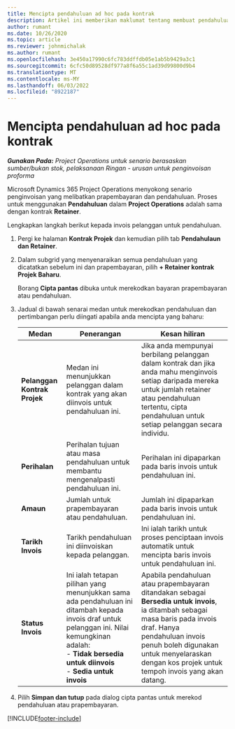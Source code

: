 ```yaml
---
title: Mencipta pendahuluan ad hoc pada kontrak
description: Artikel ini memberikan maklumat tentang membuat pendahuluan pada kontrak seperti yang diperlukan.
author: rumant
ms.date: 10/26/2020
ms.topic: article
ms.reviewer: johnmichalak
ms.author: rumant
ms.openlocfilehash: 3e450a17990c6fc783ddffdb05e1ab5b9429a3c1
ms.sourcegitcommit: 6cfc50d89528df977a8f6a55c1ad39d99800d9b4
ms.translationtype: MT
ms.contentlocale: ms-MY
ms.lasthandoff: 06/03/2022
ms.locfileid: "8922187"
---
```

# <a name="creating-an-ad-hoc-advance-on-a-contract"></a>Mencipta pendahuluan ad hoc pada kontrak

_**Gunakan Pada:** Project Operations untuk senario berasaskan sumber/bukan stok, pelaksanaan Ringan - urusan untuk penginvoisan proforma_

Microsoft Dynamics 365 Project Operations menyokong senario penginvoisan yang melibatkan prapembayaran dan pendahuluan. Proses untuk menggunakan **Pendahuluan** dalam **Project Operations** adalah sama dengan kontrak **Retainer**. 

Lengkapkan langkah berikut kepada invois pelanggan untuk pendahuluan.

1. Pergi ke halaman **Kontrak Projek** dan kemudian pilih tab **Pendahulaun dan Retainer**.
2. Dalam subgrid yang menyenaraikan semua pendahuluan yang dicatatkan sebelum ini dan prapembayaran, pilih **+ Retainer kontrak Projek Baharu**. 

    Borang **Cipta pantas** dibuka untuk merekodkan bayaran prapembayaran atau pendahuluan.
    
3. Jadual di bawah senarai medan untuk merekodkan pendahuluan dan pertimbangan perlu diingati apabila anda mencipta yang baharu:

    | Medan | Penerangan | Kesan hiliran |
    | --- | --- | --- |
    | **Pelanggan Kontrak Projek** | Medan ini menunjukkan pelanggan dalam kontrak yang akan diinvois untuk pendahuluan ini. | Jika anda mempunyai berbilang pelanggan dalam kontrak dan jika anda mahu menginvois setiap daripada mereka untuk jumlah retainer atau pendahuluan tertentu, cipta pendahuluan untuk setiap pelanggan secara individu. |
    | **Perihalan** | Perihalan tujuan atau masa pendahuluan untuk membantu mengenalpasti pendahuluan ini. | Perihalan ini dipaparkan pada baris invois untuk pendahuluan ini. |
    | **Amaun** | Jumlah untuk prapembayaran atau pendahuluan. | Jumlah ini dipaparkan pada baris invois untuk pendahuluan ini. |
    | **Tarikh Invois** | Tarikh pendahuluan ini diinvoiskan kepada pelanggan. | Ini ialah tarikh untuk proses penciptaan invois automatik untuk mencipta baris invois untuk pendahuluan ini. |
    | **Status Invois** | Ini ialah tetapan pilihan yang menunjukkan sama ada pendahuluan ini ditambah kepada invois draf untuk pelanggan ini. Nilai kemungkinan adalah:</br>- **Tidak bersedia untuk diinvois**</br>- **Sedia untuk invois** | Apabila pendahuluan atau prapembayaran ditandakan sebagai **Bersedia untuk invois**, ia ditambah sebagai masa baris pada invois draf. Hanya pendahuluan invois penuh boleh digunakan untuk menyelaraskan dengan kos projek untuk tempoh invois yang akan datang. |

4. Pilih **Simpan dan tutup** pada dialog cipta pantas untuk merekod pendahuluan atau prapembayaran.


[!INCLUDE[footer-include](../../includes/footer-banner.md)]
